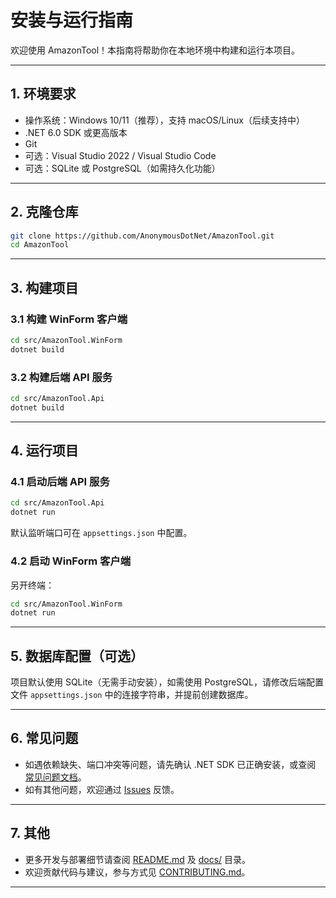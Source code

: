 # 安装与运行指南

欢迎使用 AmazonTool！本指南将帮助你在本地环境中构建和运行本项目。

---

## 1. 环境要求

- 操作系统：Windows 10/11（推荐），支持 macOS/Linux（后续支持中）
- .NET 6.0 SDK 或更高版本
- Git
- 可选：Visual Studio 2022 / Visual Studio Code
- 可选：SQLite 或 PostgreSQL（如需持久化功能）

---

## 2. 克隆仓库

```sh
git clone https://github.com/AnonymousDotNet/AmazonTool.git
cd AmazonTool
```

---

## 3. 构建项目

### 3.1 构建 WinForm 客户端

```sh
cd src/AmazonTool.WinForm
dotnet build
```

### 3.2 构建后端 API 服务

```sh
cd src/AmazonTool.Api
dotnet build
```

---

## 4. 运行项目

### 4.1 启动后端 API 服务

```sh
cd src/AmazonTool.Api
dotnet run
```
默认监听端口可在 `appsettings.json` 中配置。

### 4.2 启动 WinForm 客户端

另开终端：

```sh
cd src/AmazonTool.WinForm
dotnet run
```

---

## 5. 数据库配置（可选）

项目默认使用 SQLite（无需手动安装），如需使用 PostgreSQL，请修改后端配置文件 `appsettings.json` 中的连接字符串，并提前创建数据库。

---

## 6. 常见问题

- 如遇依赖缺失、端口冲突等问题，请先确认 .NET SDK 已正确安装，或查阅 [常见问题文档](docs/FAQ.md)。
- 如有其他问题，欢迎通过 [Issues](https://github.com/AnonymousDotNet/AmazonTool/issues) 反馈。

---

## 7. 其他

- 更多开发与部署细节请查阅 [README.md](README.md) 及 [docs/](docs) 目录。
- 欢迎贡献代码与建议，参与方式见 [CONTRIBUTING.md](CONTRIBUTING.md)。

---